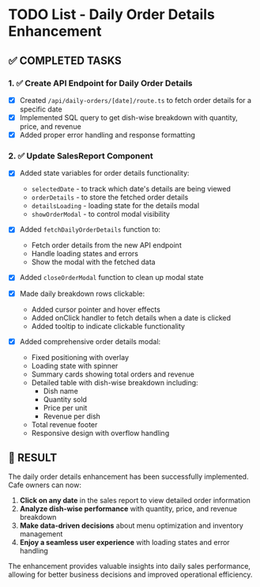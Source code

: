 # TODO List - Daily Order Details Enhancement

## ✅ COMPLETED TASKS

### 1. ✅ Create API Endpoint for Daily Order Details
- [x] Created `/api/daily-orders/[date]/route.ts` to fetch order details for a specific date
- [x] Implemented SQL query to get dish-wise breakdown with quantity, price, and revenue
- [x] Added proper error handling and response formatting

### 2. ✅ Update SalesReport Component
- [x] Added state variables for order details functionality:
  - `selectedDate` - to track which date's details are being viewed
  - `orderDetails` - to store the fetched order details
  - `detailsLoading` - loading state for the details modal
  - `showOrderModal` - to control modal visibility

- [x] Added `fetchDailyOrderDetails` function to:
  - Fetch order details from the new API endpoint
  - Handle loading states and errors
  - Show the modal with the fetched data

- [x] Added `closeOrderModal` function to clean up modal state

- [x] Made daily breakdown rows clickable:
  - Added cursor pointer and hover effects
  - Added onClick handler to fetch details when a date is clicked
  - Added tooltip to indicate clickable functionality

- [x] Added comprehensive order details modal:
  - Fixed positioning with overlay
  - Loading state with spinner
  - Summary cards showing total orders and revenue
  - Detailed table with dish-wise breakdown including:
    - Dish name
    - Quantity sold
    - Price per unit
    - Revenue per dish
  - Total revenue footer
  - Responsive design with overflow handling

## 🎯 RESULT
The daily order details enhancement has been successfully implemented. Cafe owners can now:

1. **Click on any date** in the sales report to view detailed order information
2. **Analyze dish-wise performance** with quantity, price, and revenue breakdown
3. **Make data-driven decisions** about menu optimization and inventory management
4. **Enjoy a seamless user experience** with loading states and error handling

The enhancement provides valuable insights into daily sales performance, allowing for better business decisions and improved operational efficiency.
